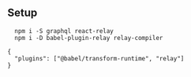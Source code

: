 ## Setup
```
  npm i -S graphql react-relay 
  npm i -D babel-plugin-relay relay-compiler
```
```
{
  "plugins": ["@babel/transform-runtime", "relay"]
}
```